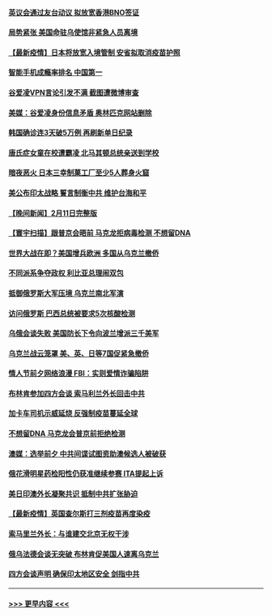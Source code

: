#### [英议会通过友台动议 拟放宽香港BNO签证](../pages/prog202/a103346406.md?t=02130150) 
#### [局势紧张 美国命驻乌使馆非紧急人员离境](../pages/prog202/a103346397.md?t=02130150) 
#### [【最新疫情】日本将放宽入境管制 安省拟取消疫苗护照](../pages/prog202/a103346399.md?t=02130150) 
#### [智能手机成瘾率排名 中国第一](../pages/prog202/a103346218.md?t=02130150) 
#### [谷爱凌VPN言论引发不满 截图遭微博审查](../pages/prog202/a103346221.md?t=02130150) 
#### [美媒：谷爱凌身份信息矛盾 奥林匹克网站删除](../pages/prog202/a103346195.md?t=02130150) 
#### [韩国确诊连3天破5万例 再刷新单日纪录](../pages/prog202/a103346173.md?t=02130150) 
#### [唐氏症女童在校遭霸凌 北马其顿总统亲送到学校](../pages/prog202/a103346168.md?t=02130150) 
#### [暗夜恶火 日本三幸制菓工厂至少5人葬身火窟](../pages/prog202/a103346137.md?t=02130150) 
#### [美公布印太战略 誓言制衡中共 维护台海和平](../pages/prog202/a103346139.md?t=02130150) 
#### [【晚间新闻】2月11日完整版](../pages/prog202/a103346015.md?t=02130150) 
#### [【寰宇扫描】跟普京会晤前 马克龙拒病毒检测 不想留DNA](../pages/prog202/a103345823.md?t=02130150) 
#### [世界大战在即？美国增兵欧洲 多国从乌克兰撤侨](../pages/prog202/a103345904.md?t=02130150) 
#### [不同派系争夺政权 利比亚总理闹双包](../pages/prog202/a103346074.md?t=02130150) 
#### [抵御俄罗斯大军压境 乌克兰南北军演](../pages/prog202/a103345790.md?t=02130150) 
#### [访问俄罗斯 巴西总统被要求5次核酸检测](../pages/prog202/a103346012.md?t=02130150) 
#### [乌俄会谈失败 美国防长下令向波兰增派三千美军](../pages/prog202/a103346013.md?t=02130150) 
#### [乌克兰战云笼罩 美、英、日等7国促紧急撤侨](../pages/prog202/a103345974.md?t=02130150) 
#### [情人节前夕网络浪漫 FBI：实则爱情诈骗陷阱](../pages/prog202/a103346005.md?t=02130150) 
#### [布林肯参加四方会谈 索马利兰外长回击中共](../pages/prog202/a103345874.md?t=02130150) 
#### [加卡车司机示威延烧 反强制疫苗蔓延全球](../pages/prog202/a103345880.md?t=02130150) 
#### [不想留DNA 马克龙会普京前拒绝检测](../pages/prog202/a103345603.md?t=02130150) 
#### [澳媒：选举前夕 中共间谍试图资助澳候选人被破获](../pages/prog202/a103345740.md?t=02130150) 
#### [俄花滑明星药检阳性仍获准继续参赛 ITA提起上诉](../pages/prog202/a103345711.md?t=02130150) 
#### [美日印澳外长凝聚共识 抵制中共扩张胁迫](../pages/prog202/a103345594.md?t=02130150) 
#### [【最新疫情】英国查尔斯打三剂疫苗再度染疫](../pages/prog202/a103345601.md?t=02130150) 
#### [索马里兰外长：与谁建交北京无权干涉](../pages/prog202/a103345641.md?t=02130150) 
#### [俄乌法德会谈无突破 布林肯促美国人速离乌克兰](../pages/prog202/a103345639.md?t=02130150) 
#### [四方会谈声明 确保印太地区安全 剑指中共](../pages/prog202/a103345579.md?t=02130150) 

----
#### [ >>> 更早内容 <<< ](../indexes/prog202-earlier.md)
